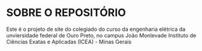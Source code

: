# SOBRE O REPOSITÓRIO

Este é o projeto de site do colegiado do curso da engenharia elétrica da unviersidade federal de Ouro Preto, no campus João Monlevade Instituto de Ciências Exatas e Aplicadas (ICEA) - Minas Gerais
